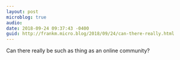 ```yaml
---
layout: post
microblog: true
audio: 
date: 2018-09-24 09:37:43 -0400
guid: http://frankm.micro.blog/2018/09/24/can-there-really.html
---
```

Can there really be such as thing as an online community? 
